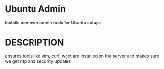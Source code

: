 Ubuntu Admin
=================

Installs common admin tools for Ubuntu setups

DESCRIPTION
===========

ensures tools like vim, curl, wget are installed on the server
and makes sure we get ntp and security updates
